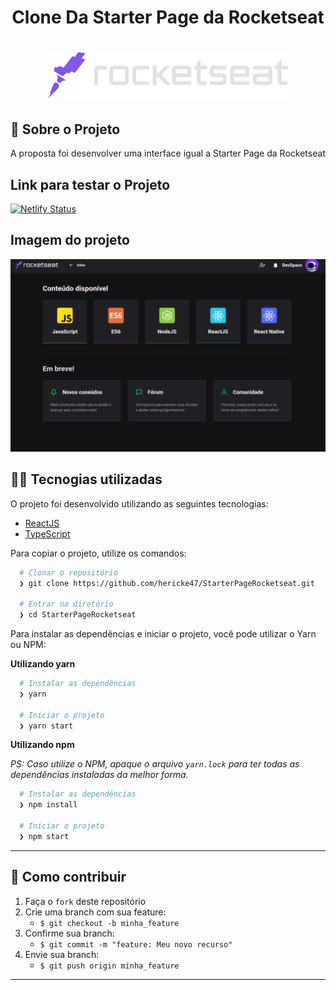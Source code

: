 <h1 align="center">
  Clone Da Starter Page da Rocketseat
</h1>

<h1 align="center">
    <img alt="Rocket" src="./.github/rocket.svg"/>
    <br>
</h1>

## :rocket: Sobre o Projeto

A proposta foi desenvolver uma interface igual a Starter Page da Rocketseat

## Link para testar o Projeto

[![Netlify Status](https://api.netlify.com/api/v1/badges/8737e41c-5d26-4862-a04b-afe0ffdbb4cc/deploy-status)](https://app.netlify.com/sites/starterpagerocketseat/deploys)


## Imagem do projeto

<img alt="Rocket" src="./.github/projeto.png"/>


## 👨‍💻️ Tecnogias utilizadas

O projeto foi desenvolvido utilizando as seguintes tecnologias:

- [ReactJS](https://reactjs.org/)
- [TypeScript](https://www.typescriptlang.org/)

Para copiar o projeto, utilize os comandos:

```bash
  # Clonar o repositório
  ❯ git clone https://github.com/hericke47/StarterPageRocketseat.git

  # Entrar no diretório
  ❯ cd StarterPageRocketseat
```
Para instalar as dependências e iniciar o projeto, você pode utilizar o Yarn ou NPM:

**Utilizando yarn**

```bash
  # Instalar as dependências
  ❯ yarn

  # Iniciar o projeto
  ❯ yarn start
```

**Utilizando npm**

*PS: Caso utilize o NPM, apaque o arquivo `yarn.lock` para ter todas as dependências instaladas da melhor forma.*

```bash
  # Instalar as dependências
  ❯ npm install

  # Iniciar o projeto
  ❯ npm start
```

---

## 🤔️ Como contribuir

1. Faça o `fork` deste repositório
2. Crie uma branch com sua feature:
   - `$ git checkout -b minha_feature`
3. Confirme sua branch:
   - `$ git commit -m "feature: Meu novo recurso"`
4. Envie sua branch:
   - `$ git push origin minha_feature`

---
